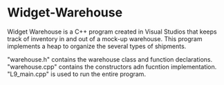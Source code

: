 # Widget-Warehouse

Widget Warehouse is a C++ program created in Visual Studios that keeps track of inventory in and out of a mock-up warehouse. This program implements a heap to organize the several types of shipments. 

"warehouse.h" contains the warehouse class and function declarations.
"warehouse.cpp" contains the constructors adn fucntion implementation.
"L9_main.cpp" is used to run the entire program.
